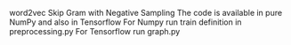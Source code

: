 word2vec
Skip Gram with Negative Sampling
The code is available in pure NumPy and also in Tensorflow
For Numpy
run train definition in preprocessing.py
For Tensorflow
run graph.py 
